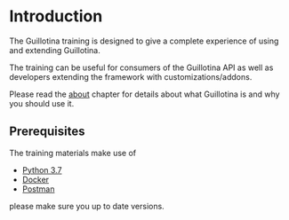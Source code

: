 # Introduction

The Guillotina training is designed to give a complete experience of using and
extending Guillotina.

The training can be useful for consumers of the Guillotina API as well as developers
extending the framework with customizations/addons.

Please read the [about](../about.html) chapter for details about what
Guillotina is and why you should use it.


## Prerequisites

The training materials make use of

- [Python 3.7](https://python.org "Website of Python")
- [Docker](https://docker.com "Website of Docker")
- [Postman](https://www.postman.com/ "Website of Postman")

please make sure you up to date versions.
